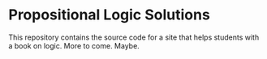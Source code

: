 # Propositional Logic Solutions

This repository contains the source code for a site that helps students with a book on logic. More to come. Maybe.